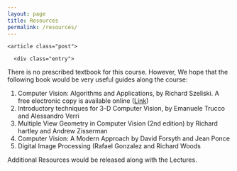 ```yaml
---
layout: page
title: Resources
permalink: /resources/
---
```



<div class="posts">

    <article class="post">

      <div class="entry">

<p>There is no prescribed textbook for this course. However, We hope that the following book would be very useful guides along the course:
</p>
<ol>
<li>Computer Vision: Algorithms and Applications, by Richard Szeliski. A free electronic copy is available online (<a href="http://szeliski.org/Book/" target="_blank">Link</a>)</li>
<li>Introductory techniques for 3-D Computer Vision, by Emanuele Trucco and Alessandro Verri </li>
<li>Multiple View Geometry in Computer Vision (2nd edition) by Richard hartley and Andrew Zisserman </li>
<li>Computer Vision: A Modern Approach by David Forsyth and Jean Ponce </li>
<li>Digital Image Processing (Rafael Gonzalez and Richard Woods </li>    
</ol>
<p>Additional Resources would be released along with the Lectures.</p>
      </div>
    </article>
</div>
